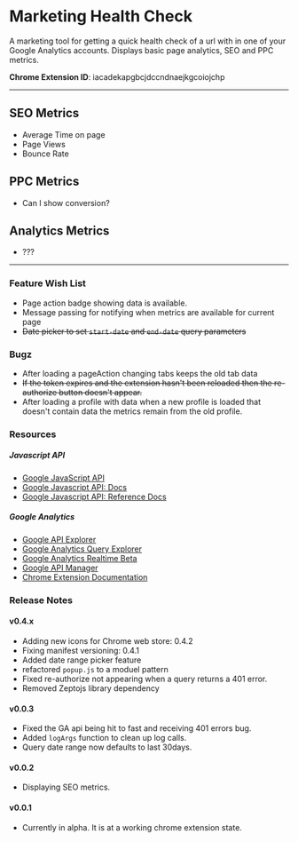 Marketing Health Check
==========================

A marketing tool for getting a quick health check of a url with in one of your Google Analytics accounts. Displays basic page analytics, SEO and PPC metrics.

**Chrome Extension ID**: iacadekapgbcjdccndnaejkgcoiojchp

---

## SEO Metrics

- Average Time on page
- Page Views
- Bounce Rate

## PPC Metrics

- Can I show conversion?

## Analytics Metrics

- ???


----


### Feature Wish List

- Page action badge showing data is available.
- Message passing for notifying when metrics are available for current page
- ~~Date picker to set `start-date` and `end-date` query parameters~~


### Bugz

- After loading a pageAction changing tabs keeps the old tab data
- ~~If the token expires and the extension hasn't been reloaded then the re-authorize button doesn't appear.~~
- After loading a profile with data when a new profile is loaded that doesn't contain data the metrics remain from the old profile.


### Resources

##### Javascript API
- [Google JavaScript API](https://code.google.com/p/google-api-javascript-client/)
- [Google Javascript API: Docs](https://developers.google.com/api-client-library/javascript/)
- [Google Javascript API: Reference Docs](https://developers.google.com/api-client-library/javascript/reference/referencedocs)


##### Google Analytics
- [Google API Explorer](https://developers.google.com/apis-explorer/#p/)
- [Google Analytics Query Explorer](http://ga-dev-tools.appspot.com/explorer/)
- [Google Analytics Realtime Beta](https://developers.google.com/analytics/devguides/reporting/core/v3/changelog)
- [Google API Manager](https://code.google.com/apis/console/)
- [Chrome Extension Documentation](http://developer.chrome.com/extensions/getstarted.html)



### Release Notes


#### v0.4.x

- Adding new icons for Chrome web store: 0.4.2
- Fixing manifest versioning: 0.4.1
- Added date range picker feature
- refactored `popup.js` to a moduel pattern
- Fixed re-authorize not appearing when a query returns a 401 error.
- Removed Zeptojs library dependency

#### v0.0.3

- Fixed the GA api being hit to fast and receiving 401 errors bug.
- Added `logArgs` function to clean up log calls.
- Query date range now defaults to last 30days.

#### v0.0.2

- Displaying SEO metrics.

#### v0.0.1

- Currently in alpha. It is at a working chrome extension state.